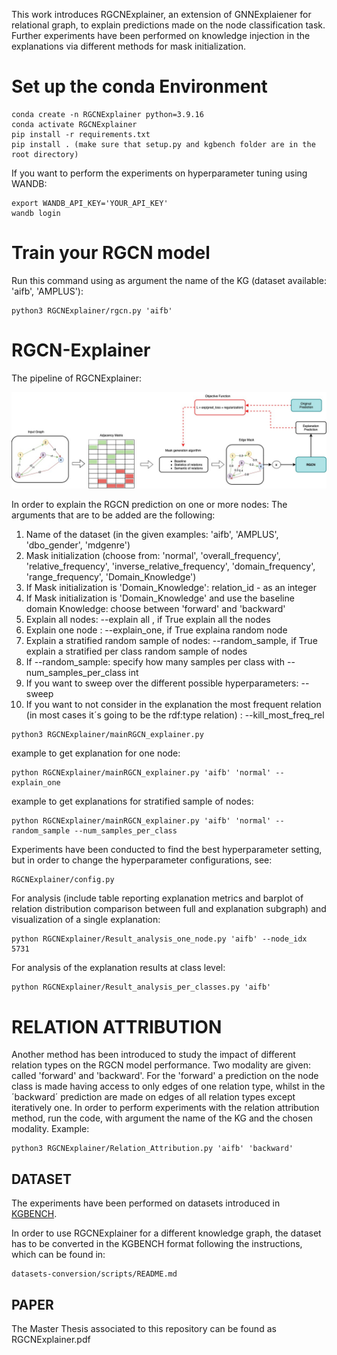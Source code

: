 This work introduces RGCNExplainer, an extension of GNNExplaiener for relational graph, to explain predictions made on the node classification task. 
Further experiments have been performed on knowledge injection in the explanations via different methods for mask initialization. 

# Set up the conda Environment
```
conda create -n RGCNExplainer python=3.9.16
conda activate RGCNExplainer
pip install -r requirements.txt
pip install . (make sure that setup.py and kgbench folder are in the root directory)
```
If you want to perform the experiments on hyperparameter tuning using WANDB: 
```
export WANDB_API_KEY='YOUR_API_KEY'
wandb login
```

# Train your RGCN model
Run this command using as argument the name of the KG (dataset available: 'aifb', 'AMPLUS'):

```
python3 RGCNExplainer/rgcn.py 'aifb'
```


# RGCN-Explainer
The pipeline of RGCNExplainer:

![RGCNExplainer_model](https://github.com/traopia/RGCN-Explainer/blob/main/Visualizations/RGCNExplainer_model.jpg)

In order to explain the RGCN prediction on one or more nodes:
The arguments that are to be added are the following:
1. Name of the dataset (in the given examples: 'aifb', 'AMPLUS', 'dbo_gender', 'mdgenre')
2. Mask initialization (choose from: 'normal', 'overall_frequency', 'relative_frequency', 'inverse_relative_frequency', 'domain_frequency', 'range_frequency', 'Domain_Knowledge')
3. If Mask initialization is 'Domain_Knowledge': relation_id - as an integer
4. If Mask initialization is 'Domain_Knowledge' and use the baseline domain Knowledge: choose between 'forward' and 'backward'
5. Explain all nodes: --explain all , if True explain all the nodes
6. Explain one node : --explain_one, if True explaina random node
7. Explain a stratified random sample of nodes: --random_sample, if True explain a stratified per class random sample of nodes
8. If --random_sample: specify how many samples per class with --num_samples_per_class int
9. If you want to sweep over the different possible hyperparameters: --sweep
10. If you want to not consider in the explanation the most frequent relation (in most cases it´s going to be the rdf:type relation) : --kill_most_freq_rel
    
```
python3 RGCNExplainer/mainRGCN_explainer.py
```
example to get explanation for one node:
```
python RGCNExplainer/mainRGCN_explainer.py 'aifb' 'normal' --explain_one
```
example to get explanations for stratified sample of nodes:
```
python RGCNExplainer/mainRGCN_explainer.py 'aifb' 'normal' --random_sample --num_samples_per_class 
```
Experiments have been conducted to find the best hyperparameter setting, but in order to change the hyperparameter configurations, see:
```
RGCNExplainer/config.py
```

For analysis (include table reporting explanation metrics and barplot of relation distribution comparison between full and explanation subgraph) and visualization of a single explanation:
```
python RGCNExplainer/Result_analysis_one_node.py 'aifb' --node_idx 5731
```

For analysis of the explanation results at class level:

```
python RGCNExplainer/Result_analysis_per_classes.py 'aifb'
```

# RELATION ATTRIBUTION
Another method has been introduced to study the impact of different relation types on the RGCN model performance. 
Two modality are given: called 'forward' and 'backward'. For the 'forward' a prediction on the node class is made having access to only edges of one relation type, whilst in the ´backward´ prediction are made on edges of all relation types except iteratively one. 
In order to perform experiments with the relation attribution method, run the code, with argument the name of the KG and the chosen modality.
Example:

```
python3 RGCNExplainer/Relation_Attribution.py 'aifb' 'backward'
```


## DATASET
The experiments have been performed on datasets introduced in [KGBENCH](http://kgbench.info/).

In order to use RGCNExplainer for a different knowledge graph, the dataset has to be converted in the KGBENCH format following the instructions, which can be found in:
```
datasets-conversion/scripts/README.md
```

## PAPER
The Master Thesis associated to this repository can be found as RGCNExplainer.pdf




